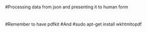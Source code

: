 #
#
#
#Processing data from json and presenting it to human form
#
#
#Remember to have pdfkit
#And
#sudo apt-get install wkhtmltopdf
#
#
#
#
#
#
#
#
#
#
#
#
#
#
#
#
#
#
#

